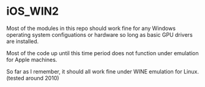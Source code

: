 # iOS_WIN2

Most of the modules in this repo should work fine for any Windows operating system 
configuations or hardware so long as basic GPU drivers are installed.  

Most of the code up until this time period does not function under emulation for Apple machines.  

So far as I remember, it should all work fine under WINE emulation for Linux.(tested around 2010)
